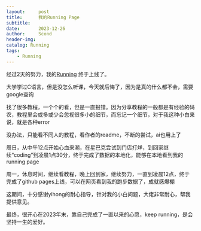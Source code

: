 ```yaml
---
layout:     post
title:      我的Running Page
subtitle:   
date:       2023-12-26
author:     Scond
header-img: 
catalog: Running
tags:
    - Running
---
```


 经过2天的努力，我的[Running](https://helloo2020.github.io/Running-Tim/)
终于上线了。


大学学过C语言，但是没怎么听课，今天就后悔了，因为是真的什么都不会，需要google查询

找了很多教程，一个个的看，但是一直报错。因为分享教程的一般都是有经验的码农，教程里会或多或少会忽视很多小的细节，而忘记一个细节，对于我这种小白来说，就是各种error

没办法，只能看不同人的教程，看作者的readme，不断的尝试，ai也用上了

周日，从中午12点开始心血来潮，在星巴克尝试到门店打烊，到回家继续“coding”到凌晨1点30分，终于完成了数据的本地化，能够在本地看到我的running page

周一，休息时间，继续看教程，晚上回到家，继续努力，一直到凌晨12点，终于完成了github pages上线，可以在网页看到我的跑步数据了，成就感爆棚

这期间，十分感谢yihong的耐心指导，针对我的小白问题，大佬非常耐心，帮我提供意见。

最终，很开心在2023年末，靠自己完成了一直以来的心愿，keep running，是会坚持一生的爱好。

